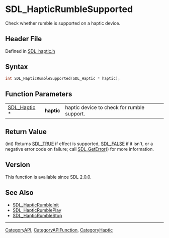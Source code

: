 # SDL_HapticRumbleSupported

Check whether rumble is supported on a haptic device.

## Header File

Defined in [SDL_haptic.h](https://github.com/libsdl-org/SDL/blob/SDL2/include/SDL_haptic.h)

## Syntax

```c
int SDL_HapticRumbleSupported(SDL_Haptic * haptic);
```

## Function Parameters

|                            |            |                                            |
| -------------------------- | ---------- | ------------------------------------------ |
| [SDL_Haptic](SDL_Haptic) * | **haptic** | haptic device to check for rumble support. |

## Return Value

(int) Returns [SDL_TRUE](SDL_TRUE) if effect is supported,
[SDL_FALSE](SDL_FALSE) if it isn't, or a negative error code on failure;
call [SDL_GetError](SDL_GetError)() for more information.

## Version

This function is available since SDL 2.0.0.

## See Also

- [SDL_HapticRumbleInit](SDL_HapticRumbleInit)
- [SDL_HapticRumblePlay](SDL_HapticRumblePlay)
- [SDL_HapticRumbleStop](SDL_HapticRumbleStop)






----
[CategoryAPI](CategoryAPI), [CategoryAPIFunction](CategoryAPIFunction), [CategoryHaptic](CategoryHaptic)

